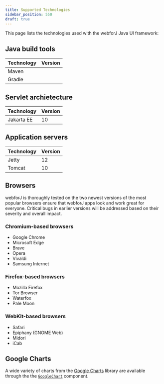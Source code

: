 ```yaml
---
title: Supported Technologies
sidebar_position: 550
draft: true
---
```


This page lists the technologies used with the webforJ Java UI framework:

## Java build tools

<!-- Confirm versions -->
| Technology | Version |
| ---------- | ------- |
| Maven      |         |
| Gradle     |         |

<!--
Add once PR #289 is merged.
:::info[Gradle conversion]
See [Converting a webforJ Maven Project to Gradle](/docs/configuration/gradle).
::: -->

## Servlet archietecture

| Technology      | Version |
| --------------- | ------- |
| Jakarta EE      | 10      |

## Application servers

<!-- Confirm versions and if there are any other application servers available -->
| Technology | Version |
| -----------| ------- |
| Jetty      | 12      |
| Tomcat     | 10      |


## Browsers

webforJ is thoroughly tested on the two newest versions of the most popular browsers ensure that webforJ apps look and work great for everyone. Critical bugs in earlier versions will be addressed based on their severity and overall impact.

### Chromium-based browsers
- Google Chrome
- Microsoft Edge
- Brave
- Opera
- Vivaldi
- Samsung Internet

### Firefox-based browsers
- Mozilla Firefox
- Tor Browser
- Waterfox
- Pale Moon

<!-- vale off -->
### WebKit-based browsers
- Safari
- Epiphany (GNOME Web)
- Midori
- iCab

## Google Charts
<!-- vale on -->
A wide variety of charts from the [Google Charts](https://developers.google.com/chart) library are available through the the [`GoogleChart`](/docs/components/google-charts) component.